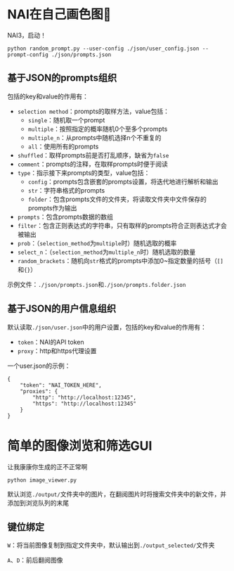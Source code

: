 # NAI在自己画色图🥵

NAI3，启动！

```python random_prompt.py --user-config ./json/user_config.json --prompt-config ./json/prompts.json```

## 基于JSON的prompts组织

包括的key和value的作用有：

- `selection method`：prompts的取样方法，value包括：
  - `single`：随机取一个prompt
  - `multiple`：按照指定的概率随机0个至多个prompts
  - `multiple_n`：从prompts中随机选择n个不重复的
  - `all`：使用所有的prompts
- `shuffled`：取样prompts前是否打乱顺序，缺省为`false`
- `comment`：prompts的注释，在取样prompts时便于阅读
- `type`：指示接下来prompts的类型，value包括：
  - `config`：prompts包含嵌套的prompts设置，将迭代地进行解析和输出
  - `str`：字符串格式的prompts
  - `folder`：包含prompts文件的文件夹，将读取文件夹中文件保存的prompts作为输出
- `prompts`：包含prompts数据的数组
- `filter`：包含正则表达式的字符串，只有取样的prompts符合正则表达式才会被输出
- `prob`：（`selection_method`为`multiple`时）随机选取的概率
- `select_n`：（`selection_method`为`multiple_n`时）随机选取的数量
- `random_brackets`：随机向`str`格式的prompts中添加0~指定数量的括号（`[]`和`{}`）

示例文件：`./json/prompts.json`和`./json/prompts.folder.json`

## 基于JSON的用户信息组织

默认读取`./json/user.json`中的用户设置，包括的key和value的作用有：

- `token`：NAI的API token
- `proxy`：http和https代理设置

一个user.json的示例：

```
{
    "token": "NAI_TOKEN_HERE",
    "proxies": {
        "http": "http://localhost:12345",
        "https": "http://localhost:12345"
    }
}
```
# 简单的图像浏览和筛选GUI

让我康康你生成的正不正常啊

`python image_viewer.py`

默认浏览`./output/`文件夹中的图片，在翻阅图片时将搜索文件夹中的新文件，并添加到浏览队列的末尾

## 键位绑定

`W`：将当前图像复制到指定文件夹中，默认输出到`./output_selected/`文件夹

`A`、`D`：前后翻阅图像